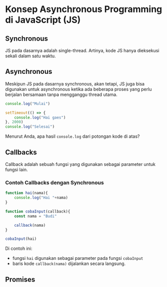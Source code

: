 # Konsep Asynchronous Programming di JavaScript (JS)

## Synchronous
JS pada dasarnya adalah single-thread. Artinya, kode JS hanya dieksekusi sekali dalam satu waktu. 

## Asynchronous
Meskipun JS pada dasarnya synchronous, akan tetapi, JS juga bisa digunakan untuk asynchronous ketika ada beberapa proses yang perlu berjalan bersamaan tanpa mengganggu thread utama.   

```js
console.log("Mulai")

setTimeout(() => {
	console.log("Hai gaes")
}, 2000)
console.log("Selesai")
```

Menurut Anda, apa hasil ```console.log``` dari potongan kode di atas? 


## Callbacks
Callback adalah sebuah fungsi yang digunakan sebagai parameter untuk fungsi lain.
### Contoh Callbacks dengan Synchronous
```js
function hai(nama){
	console.log("Hai "+nama)
}

function cobaInput(callback){
	const nama = "Budi"

	callback(nama)
}

cobaInput(hai)
```

Di contoh ini:
- fungsi ``hai`` digunakan sebagai parameter pada fungsi ``cobaInput``
- baris kode `callback(nama)` dijalankan secara langsung. 


## Promises

